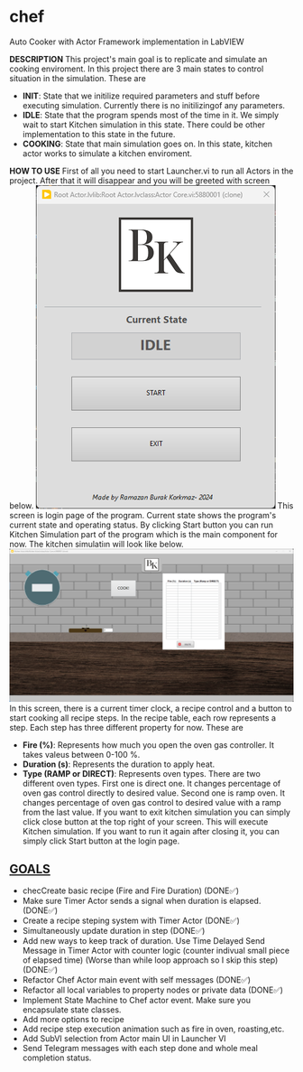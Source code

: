 # chef
Auto Cooker with Actor Framework implementation in LabVIEW

**DESCRIPTION**
This project's main goal is to replicate and simulate an cooking enviroment. In this project there are 3 main states to control situation in the simulation. These are
- **INIT**: State that we initilize required parameters and stuff before executing simulation. Currently there is no initilizingof any parameters.
- **IDLE**: State that the program spends most of the time in it. We simply wait to start Kitchen simulation in this state. There could be other implementation to this state in the future.
- **COOKING**: State that main simulation goes on. In this state, kitchen actor works to simulate a kitchen enviroment.


**HOW TO USE**
First of all you need to start Launcher.vi to run all Actors in the project. After that it will disappear and you will be greeted with screen below.
![alt text](image.png)
This screen is login page of the program. Current state shows the program's current state and operating status. By clicking Start button you can run Kitchen Simulation part of the program which is the main component for now. The kitchen simulatiın will look like below.
![alt text](image-1.png)
In this screen, there is a current timer clock, a recipe control and a button to start cooking all recipe steps. In the recipe table, each row represents a step. Each step has three different property for now. These are
- **Fire (%)**: Represents how much you open the oven gas controller. It takes valeus between 0-100 %.
- **Duration (s)**: Represents the duration to apply heat.
- **Type (RAMP or DIRECT)**: Represents oven types. There are two different oven types. First one is direct one. It changes percentage of oven gas control directly to desired value. Second one is ramp oven. It changes percentage of oven gas control to desired value with a ramp from the last value.
If you want to exit kitchen simulation you can simply click close button at the top right of your screen. This will execute Kitchen simulation. If you want to run it again after closing it, you can simply click Start button at the login page.





## <ins>GOALS</ins>
- checCreate basic recipe (Fire and Fire Duration) (DONE✅)
- Make sure Timer Actor sends a signal when duration is elapsed. (DONE✅)
- Create a recipe steping system with Timer Actor (DONE✅)
- Simultaneously update duration in step (DONE✅)
- Add new ways to keep track of duration. Use Time Delayed Send Message in
Timer Actor with counter logic (counter indivual small piece of elapsed time) (Worse than while loop approach
so I skip this step) (DONE✅)
- Refactor Chef Actor main event with self messages (DONE✅)
- Refactor all local variables to property nodes or private data (DONE✅)
- Implement State Machine to Chef actor event. Make sure you encapsulate state classes.
- Add more options to recipe
- Add recipe step execution animation such as fire in oven, roasting,etc.
- Add SubVI selection from Actor main UI in Launcher VI
- Send Telegram messages with each step done and whole meal completion status.
